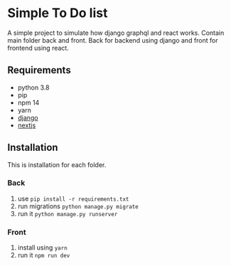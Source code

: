 # Simple To Do list 
A simple project to simulate how django graphql and react works. 
Contain main folder back and front. Back for backend using django and front for frontend using react.

## Requirements 
- python 3.8
- pip
- npm 14
- yarn
- [django](https://docs.djangoproject.com/en/3.2/)
- [nextjs](https://nextjs.org/docs/getting-started)

## Installation
This is installation for each folder.

### Back
1. use `pip install -r requirements.txt`
1. run migrations `python manage.py migrate`
1. run it `python manage.py runserver`

### Front
1. install using `yarn`
1. run it `npm run dev`
